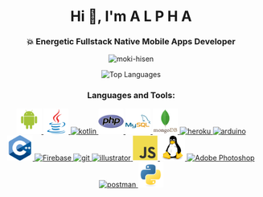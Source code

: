 <h1 align="center">Hi 👋, I'm A L P H A</h1>
<h3 align="center">💥 Energetic Fullstack Native Mobile Apps Developer</h3>

<p align="center"> <img src="https://komarev.com/ghpvc/?username=moki-hisen&label=Profile%20views&color=0e75b6&style=flat" alt="moki-hisen" /> </p>
<div align="center" style="display: flex; justify-content: center; gap: 20px; flex-wrap: wrap; margin-top: 10px;">
  <img src="https://github-readme-stats.vercel.app/api/top-langs?username=moki-hisen&show_icons=true&locale=en&layout=compact" alt="Top Languages" />
</div>
<h3 align="center">Languages and Tools:</h3>
<p align="center">
    <a href="https://developer.android.com" target="_blank" rel="noreferrer">
        <img src="https://raw.githubusercontent.com/devicons/devicon/master/icons/android/android-original-wordmark.svg" alt="android" width="50" height="50"/>
    </a>
   <a href="https://www.java.com" target="_blank" rel="noreferrer">
        <img src="https://raw.githubusercontent.com/devicons/devicon/master/icons/java/java-original.svg" alt="java" width="50" height="50"/>
    </a>
   <a href="https://kotlinlang.org" target="_blank" rel="noreferrer">
        <img src="https://www.vectorlogo.zone/logos/kotlinlang/kotlinlang-icon.svg" alt="kotlin" width="50" height="50"/>
    </a>
   <a href="https://www.php.net" target="_blank" rel="noreferrer">
        <img src="https://raw.githubusercontent.com/devicons/devicon/master/icons/php/php-original.svg" alt="php" width="50" height="50"/>
    </a>
    <a href="https://www.mysql.com/" target="_blank" rel="noreferrer">
        <img src="https://raw.githubusercontent.com/devicons/devicon/master/icons/mysql/mysql-original-wordmark.svg" alt="mysql" width="50" height="50"/>
    </a>
   <a href="https://www.mongodb.com/" target="_blank" rel="noreferrer">
        <img src="https://raw.githubusercontent.com/devicons/devicon/master/icons/mongodb/mongodb-original-wordmark.svg" alt="mongodb" width="50" height="50"/>
    </a>
   <a href="https://heroku.com" target="_blank" rel="noreferrer">
        <img src="https://www.vectorlogo.zone/logos/heroku/heroku-icon.svg" alt="heroku" width="50" height="50"/>
    </a>
    <a href="https://www.arduino.cc/" target="_blank" rel="noreferrer">
        <img src="https://cdn.worldvectorlogo.com/logos/arduino-1.svg" alt="arduino" width="50" height="50"/>
    </a>
    <a href="https://www.w3schools.com/cpp/" target="_blank" rel="noreferrer">
        <img src="https://raw.githubusercontent.com/devicons/devicon/master/icons/cplusplus/cplusplus-original.svg" alt="cplusplus" width="50" height="50"/>
    </a>
    <a href="https://firebase.google.com/" target="_blank" rel="noreferrer">
       <img src="https://firebase.google.com/downloads/brand-guidelines/PNG/logo-logomark.png" alt="Firebase" width="50" height="50" />
    </a>
    <a href="https://git-scm.com/" target="_blank" rel="noreferrer">
        <img src="https://www.vectorlogo.zone/logos/git-scm/git-scm-icon.svg" alt="git" width="50" height="50"/>
    </a>
    <a href="https://www.adobe.com/in/products/illustrator.html" target="_blank" rel="noreferrer">
        <img src="https://www.vectorlogo.zone/logos/adobe_illustrator/adobe_illustrator-icon.svg" alt="illustrator" width="50" height="50"/>
    </a>
    <a href="https://developer.mozilla.org/en-US/docs/Web/JavaScript" target="_blank" rel="noreferrer">
        <img src="https://raw.githubusercontent.com/devicons/devicon/master/icons/javascript/javascript-original.svg" alt="javascript" width="50" height="50"/>
    </a>
    <a href="https://www.linux.org/" target="_blank" rel="noreferrer">
        <img src="https://raw.githubusercontent.com/devicons/devicon/master/icons/linux/linux-original.svg" alt="linux" width="50" height="50"/>
    </a>
    <a href="https://www.photoshop.com/en" target="_blank" rel="noreferrer">
        <img src="https://cdn.simpleicons.org/adobephotoshop/31A8FF" alt="Adobe Photoshop" width="50" height="50" />
    </a>
      <a href="https://www.postman.com/" target="_blank" rel="noreferrer">
        <img src="https://upload.wikimedia.org/wikipedia/commons/4/44/Postman_logo_2022.svg" alt="postman" width="50" height="50"/>
    </a>
    <a href="https://www.python.org" target="_blank" rel="noreferrer">
        <img src="https://raw.githubusercontent.com/devicons/devicon/master/icons/python/python-original.svg" alt="python" width="50" height="50"/>
    </a>
</p>

